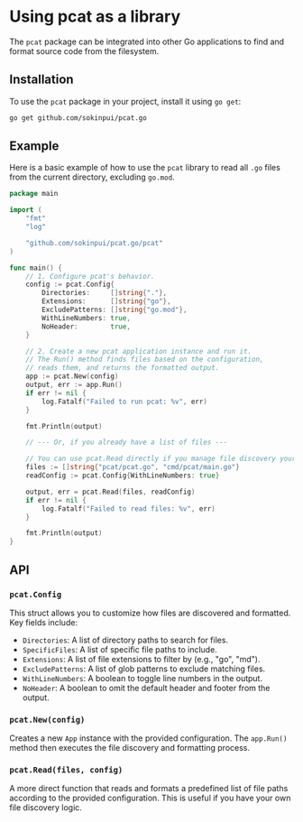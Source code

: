 # Using pcat as a library

The `pcat` package can be integrated into other Go applications to find and format source code from the filesystem.

## Installation

To use the `pcat` package in your project, install it using `go get`:

```sh
go get github.com/sokinpui/pcat.go
```

## Example

Here is a basic example of how to use the `pcat` library to read all `.go` files from the current directory, excluding `go.mod`.

```go
package main

import (
	"fmt"
	"log"

	"github.com/sokinpui/pcat.go/pcat"
)

func main() {
	// 1. Configure pcat's behavior.
	config := pcat.Config{
		Directories:     []string{"."},
		Extensions:      []string{"go"},
		ExcludePatterns: []string{"go.mod"},
		WithLineNumbers: true,
		NoHeader:        true,
	}

	// 2. Create a new pcat application instance and run it.
	// The Run() method finds files based on the configuration,
	// reads them, and returns the formatted output.
	app := pcat.New(config)
	output, err := app.Run()
	if err != nil {
		log.Fatalf("Failed to run pcat: %v", err)
	}

	fmt.Println(output)

	// --- Or, if you already have a list of files ---

	// You can use pcat.Read directly if you manage file discovery yourself.
	files := []string{"pcat/pcat.go", "cmd/pcat/main.go"}
	readConfig := pcat.Config{WithLineNumbers: true}

	output, err = pcat.Read(files, readConfig)
	if err != nil {
		log.Fatalf("Failed to read files: %v", err)
	}

	fmt.Println(output)
}
```

## API

### `pcat.Config`

This struct allows you to customize how files are discovered and formatted. Key fields include:

- `Directories`: A list of directory paths to search for files.
- `SpecificFiles`: A list of specific file paths to include.
- `Extensions`: A list of file extensions to filter by (e.g., "go", "md").
- `ExcludePatterns`: A list of glob patterns to exclude matching files.
- `WithLineNumbers`: A boolean to toggle line numbers in the output.
- `NoHeader`: A boolean to omit the default header and footer from the output.

### `pcat.New(config)`

Creates a new `App` instance with the provided configuration. The `app.Run()` method then executes the file discovery and formatting process.

### `pcat.Read(files, config)`

A more direct function that reads and formats a predefined list of file paths according to the provided configuration. This is useful if you have your own file discovery logic.
